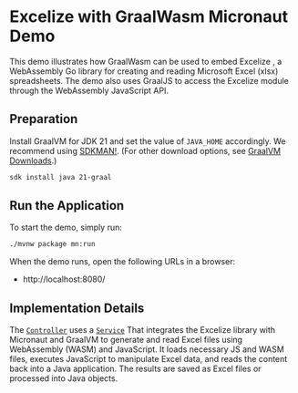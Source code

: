 # Excelize with GraalWasm Micronaut Demo

This demo illustrates how GraalWasm can be used to embed Excelize , a WebAssembly Go library for creating and reading Microsoft Excel (xlsx) spreadsheets.
The demo also uses GraalJS to access the Excelize module through the WebAssembly JavaScript API.

## Preparation

Install GraalVM for JDK 21 and set the value of `JAVA_HOME` accordingly.
We recommend using [SDKMAN!](https://sdkman.io/). (For other download options, see [GraalVM Downloads](https://www.graalvm.org/downloads/).)

```bash
sdk install java 21-graal
```

## Run the Application

To start the demo, simply run:

```bash
./mvnw package mn:run
```

When the demo runs, open the following URLs in a browser:

- http://localhost:8080/




## Implementation Details

The [`Controller`](src/main/java/com/example/Controller.java) uses a [`Service`](src/main/java/com/example/ExcelizeService.java) That integrates the Excelize library with Micronaut and GraalVM to generate and read Excel files using WebAssembly (WASM) and JavaScript. It loads necessary JS and WASM files, executes JavaScript to manipulate Excel data, and reads the content back into a Java application. The results are saved as Excel files or processed into Java objects.
